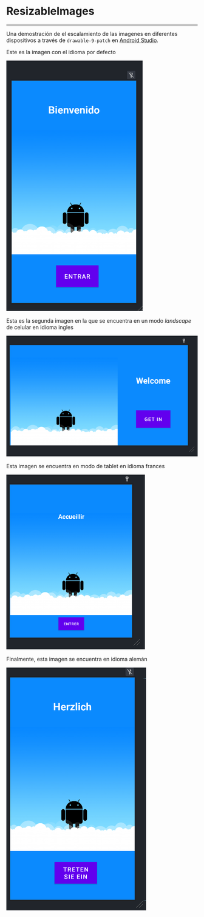 # ResizableImages
---------------------------
Una demostración de el escalamiento de las imagenes en diferentes dispositivos a través de ```drawable-9-patch``` en [Android Studio](https://developer.android.com/studio?gclid=Cj0KCQjw5ZSWBhCVARIsALERCvy22dZbEaJYG-Dud3xZKxVp7N8id2k8FdwmRe8HChCOzHiq6PXqiLAaArKpEALw_wcB&gclsrc=aw.ds).

Este es la imagen con el idioma por defecto

![layout-defLanguage](https://github.com/AlanDCha/ResizableImages/blob/main/imgs/layout.png)

Esta es la segunda imagen en la que se encuentra en un modo *landscape* de celular en idioma ingles

![layout-land](https://github.com/AlanDCha/ResizableImages/blob/main/imgs/layout-land.png)

Esta imagen se encuentra en modo de tablet en idioma frances

![layout-land](https://github.com/AlanDCha/ResizableImages/blob/main/imgs/tablet.png)

Finalmente, esta imagen se encuentra en idioma alemán

![layout-land](https://github.com/AlanDCha/ResizableImages/blob/main/imgs/layout-german.png)